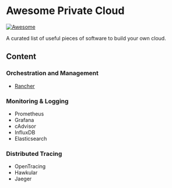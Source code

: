 # Awesome Private Cloud
[![Awesome](https://cdn.rawgit.com/sindresorhus/awesome/d7305f38d29fed78fa85652e3a63e154dd8e8829/media/badge.svg)](https://github.com/sindresorhus/awesome)

A curated list of useful pieces of software to build your own cloud.

## Content

### Orchestration and Management
- [Rancher](http://rancher.com)

### Monitoring & Logging
- Prometheus
- Grafana
- cAdvisor
- InfluxDB
- Elasticsearch

### Distributed Tracing
- OpenTracing
- Hawkular
- Jaeger
